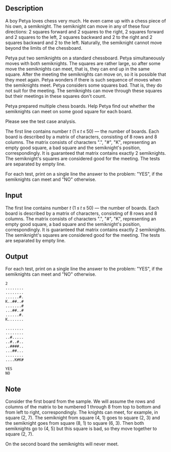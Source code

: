 ## Description

<div><p>A boy Petya loves chess very much. He even came up with a chess piece of his own, a semiknight. The semiknight can move in any of these four directions: <span class="tex-span">2</span> squares forward and <span class="tex-span">2</span> squares to the right, <span class="tex-span">2</span> squares forward and <span class="tex-span">2</span> squares to the left, <span class="tex-span">2</span> squares backward and <span class="tex-span">2</span> to the right and <span class="tex-span">2</span> squares backward and <span class="tex-span">2</span> to the left. Naturally, the semiknight cannot move beyond the limits of the chessboard.</p><p>Petya put two semiknights on a standard chessboard. Petya simultaneously moves with both semiknights. The squares are rather large, so after some move the semiknights can meet, that is, they can end up in the same square. After the meeting the semiknights can move on, so it is possible that they meet again. Petya wonders if there is such sequence of moves when the semiknights meet. Petya considers some squares bad. That is, they do not suit for the meeting. The semiknights can move through these squares but their meetings in these squares don't count.</p><p>Petya prepared multiple chess boards. Help Petya find out whether the semiknights can meet on some good square for each board.</p><p>Please see the test case analysis.</p></div><div class="input-specification"><p>The first line contains number <span class="tex-span"><i>t</i></span> (<span class="tex-span">1 ≤ <i>t</i> ≤ 50</span>) — the number of boards. Each board is described by a matrix of characters, consisting of 8 rows and 8 columns. The matrix consists of characters "<span class="tex-font-style-tt">.</span>", "<span class="tex-font-style-tt">#</span>", "<span class="tex-font-style-tt">K</span>", representing an empty good square, a bad square and the semiknight's position, correspondingly. It is guaranteed that matrix contains exactly <span class="tex-span">2</span> semiknights. The semiknight's squares are considered good for the meeting. The tests are separated by empty line.</p></div><div class="output-specification"><p>For each test, print on a single line the answer to the problem: "<span class="tex-font-style-tt">YES</span>", if the semiknights can meet and "<span class="tex-font-style-tt">NO</span>" otherwise.</p></div>

## Input

<p>The first line contains number <span class="tex-span"><i>t</i></span> (<span class="tex-span">1 ≤ <i>t</i> ≤ 50</span>) — the number of boards. Each board is described by a matrix of characters, consisting of 8 rows and 8 columns. The matrix consists of characters "<span class="tex-font-style-tt">.</span>", "<span class="tex-font-style-tt">#</span>", "<span class="tex-font-style-tt">K</span>", representing an empty good square, a bad square and the semiknight's position, correspondingly. It is guaranteed that matrix contains exactly <span class="tex-span">2</span> semiknights. The semiknight's squares are considered good for the meeting. The tests are separated by empty line.</p>

## Output

<p>For each test, print on a single line the answer to the problem: "<span class="tex-font-style-tt">YES</span>", if the semiknights can meet and "<span class="tex-font-style-tt">NO</span>" otherwise.</p>





```input1
2
........
........
......#.
K..##..#
.......#
...##..#
......#.
K.......

........
........
..#.....
..#..#..
..####..
...##...
........
....K#K#

```




```output1
YES
NO

```



## Note

<p>Consider the first board from the sample. We will assume the rows and columns of the matrix to be numbered 1 through 8 from top to bottom and from left to right, correspondingly. The knights can meet, for example, in square (<span class="tex-span">2</span>, <span class="tex-span">7</span>). The semiknight from square (<span class="tex-span">4</span>, <span class="tex-span">1</span>) goes to square (<span class="tex-span">2</span>, <span class="tex-span">3</span>) and the semiknight goes from square (<span class="tex-span">8</span>, <span class="tex-span">1</span>) to square (<span class="tex-span">6</span>, <span class="tex-span">3</span>). Then both semiknights go to (<span class="tex-span">4</span>, <span class="tex-span">5</span>) but this square is bad, so they move together to square (<span class="tex-span">2</span>, <span class="tex-span">7</span>).</p><p>On the second board the semiknights will never meet. </p>
